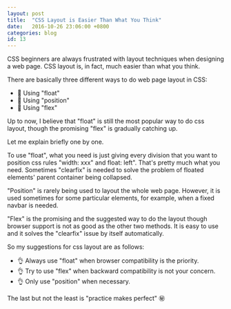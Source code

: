 ```yaml
---
layout: post
title:  "CSS Layout is Easier Than What You Think"
date:   2016-10-26 23:06:00 +0800
categories: blog
id: 13
---
```

CSS beginners are always frustrated with layout techniques when designing a web page. CSS layout is, in fact, much easier than what you think.

There are basically three different ways to do web page layout in CSS:

* :bell: Using "float"
* :bell: Using "position"
* :bell: Using "flex"

Up to now, I believe that "float" is still the most popular way to do css layout, though the promising "flex" is gradually catching up.

Let me explain briefly one by one.

To use "float", what you need is just giving every division that you want to position css rules "width: xxx" and float: left". That's pretty much what you need. Sometimes "clearfix" is needed to solve the problem of floated elements' parent container being collapsed.

"Position" is rarely being used to layout the whole web page. However, it is used sometimes for some particular elements, for example, when a fixed navbar is needed.

"Flex" is the promising and the suggested way to do the layout though browser support is not as good as the other two methods. It is easy to use and it solves the "clearfix" issue by itself automatically.

So my suggestions for css layout are as follows: 

* :ok_hand: Always use "float" when browser compatibility is the priority.
* :ok_hand: Try to use "flex" when backward compatibility is not your concern.
* :ok_hand: Only use "position" when necessary.

The last but not the least is "practice makes perfect" :secret:




